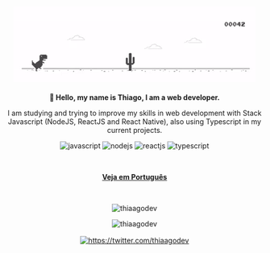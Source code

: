 <p align="center">
  <img src="./.github/dino-chrome.gif" width="px">
   <br><br>
  <strong>
    👋 Hello, my name is Thiago, I am a web developer.
  </strong>
</p>

<p align="center" style="text-align: center;">
    I am studying and trying to improve my skills in web development with Stack Javascript (NodeJS, ReactJS and React Native), also using Typescript in my current projects.
</p>

<p align="center">
    <img src="https://devicon.dev/devicon.git/icons/javascript/javascript-original.svg" alt="javascript"  width="20 "height="20"/>
    <img src="https://devicon.dev/devicon.git/icons/nodejs/nodejs-original.svg" alt="nodejs"  width="20 "height="20"/>
    <img src="https://devicon.dev/devicon.git/icons/react/react-original.svg" alt="reactjs"  width="20 "height="20"/>
    <img src="https://devicon.dev/devicon.git/icons/typescript/typescript-original.svg" alt="typescript"  width="20 "height="20"/>
</p>

<br>

<p align="center" style="text-decoration: none;">
    <strong>
        <a href="https://github.com/thiaagodev/thiaagodev/blob/master/README-pt-br.md">Veja em Português</a>
    </strong>
</p>

<br>

<p align="center">
  <img src="https://github-readme-stats.vercel.app/api?username=thiaagodev&show_icons=true&theme=dark&count_private=true" alt="thiaagodev" />
</p>

<p align="center">
  <img src="https://github-readme-stats.vercel.app/api/top-langs/?username=thiaagodev&theme=dark" alt="thiaagodev" />
</p>

<p align="center">
 <a href="https://twitter.com/thiaagodev" target="blank">
   <img align="center" src="https://cdn.jsdelivr.net/npm/simple-icons@3.0.1/icons/twitter.svg" alt="https://twitter.com/thiaagodev" height="20" width="20" />
 </a>
